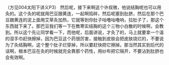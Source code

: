 （方见004太阳下讲义P3）
然后呢，接下来啊这个许叔微，他说结胸呢也可以用灸的。这个灸的呢就用巴豆跟黄连，一起啊捣碎，然后呢塞到肚脐，然后在那个巴豆跟黄连的泥上面用艾草灸加热，它就等到你肚子咕噜咕噜响，拉肚子了，那这个东西就下来了。那巴豆我们等一下在教寒实结胸的这个三物小白散的时候啊，会教到。所以这个先让同学看一下，而他呢，后面讲说，才灸了的，马上就要拿一个温的湿手巾赶快擦掉，因为巴豆这个药很厉害，接触到皮肤会把皮肤烧烂的，不要说为了灸结胸啊，这个整个肚子烂穿掉，所以要赶快把它擦掉。那当然其实到后代的话啊，根本巴豆在灸的时候就完全靠那个药性，用纱布把它隔开，不要沾到肚脐也会有效啊。
